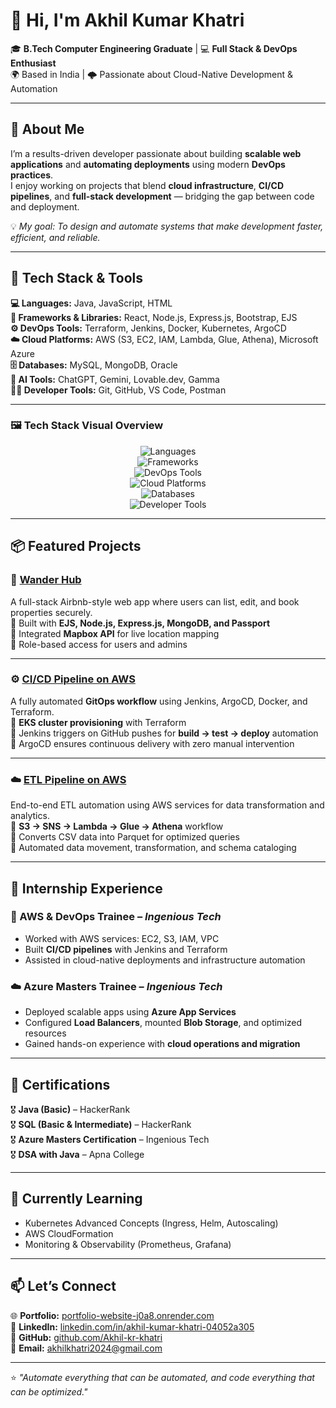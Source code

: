 # 👋 Hi, I'm Akhil Kumar Khatri



🎓 **B.Tech Computer Engineering Graduate** | 💻 **Full Stack & DevOps Enthusiast**  
🌍 Based in India | 🌩️ Passionate about Cloud-Native Development & Automation  

---

## 🚀 About Me  
I’m a results-driven developer passionate about building **scalable web applications** and **automating deployments** using modern **DevOps practices**.  
I enjoy working on projects that blend **cloud infrastructure**, **CI/CD pipelines**, and **full-stack development** — bridging the gap between code and deployment.  

💡 *My goal: To design and automate systems that make development faster, efficient, and reliable.*

---

## 🧰 Tech Stack & Tools  

**💻 Languages:** Java, JavaScript, HTML  
**🧩 Frameworks & Libraries:** React, Node.js, Express.js, Bootstrap, EJS  
**⚙️ DevOps Tools:** Terraform, Jenkins, Docker, Kubernetes, ArgoCD  
**☁️ Cloud Platforms:** AWS (S3, EC2, IAM, Lambda, Glue, Athena), Microsoft Azure  
**🗄️ Databases:** MySQL, MongoDB, Oracle  
**🧠 AI Tools:** ChatGPT, Gemini, Lovable.dev, Gamma  
**🧑‍💻 Developer Tools:** Git, GitHub, VS Code, Postman  

---

### 🖼️ Tech Stack Visual Overview  

<p align="center">
  <!-- Languages -->
  <img src="https://skillicons.dev/icons?i=java,javascript,html,css" alt="Languages" />
  <br/>
  <!-- Frameworks -->
  <img src="https://skillicons.dev/icons?i=react,nodejs,express,bootstrap" alt="Frameworks" />
  <br/>
  <!-- DevOps Tools -->
  <img src="https://skillicons.dev/icons?i=docker,kubernetes,terraform,jenkins,github,git" alt="DevOps Tools" />
  <br/>
  <!-- Cloud -->
  <img src="https://skillicons.dev/icons?i=aws,azure" alt="Cloud Platforms" />
  <br/>
  <!-- Databases -->
  <img src="https://skillicons.dev/icons?i=mysql,mongodb" alt="Databases" />
  <br/>
  <!-- Tools -->
  <img src="https://skillicons.dev/icons?i=vscode,postman" alt="Developer Tools" />
</p>


---

## 📦 Featured Projects  

### 🏡 [Wander Hub](https://github.com/Akhil-kr-khatri/Wonder-Hub)
A full-stack Airbnb-style web app where users can list, edit, and book properties securely.  
🔹 Built with **EJS, Node.js, Express.js, MongoDB, and Passport**  
🔹 Integrated **Mapbox API** for live location mapping  
🔹 Role-based access for users and admins  

---

### ⚙️ [CI/CD Pipeline on AWS](https://github.com/Akhil-kr-khatri/EKS-Cluster-Infrastructure)
A fully automated **GitOps workflow** using Jenkins, ArgoCD, Docker, and Terraform.  
🔹 **EKS cluster provisioning** with Terraform  
🔹 Jenkins triggers on GitHub pushes for **build → test → deploy** automation  
🔹 ArgoCD ensures continuous delivery with zero manual intervention  

---

### ☁️ [ETL Pipeline on AWS](https://drive.google.com/file/d/1zr1rPpxAraOu6bevl8mLwp-Qt1XJA7o5/view?usp=sharing)
End-to-end ETL automation using AWS services for data transformation and analytics.  
🔹 **S3 → SNS → Lambda → Glue → Athena** workflow  
🔹 Converts CSV data into Parquet for optimized queries  
🔹 Automated data movement, transformation, and schema cataloging  

---

## 💼 Internship Experience  

### 🧠 AWS & DevOps Trainee – *Ingenious Tech*  
- Worked with AWS services: EC2, S3, IAM, VPC  
- Built **CI/CD pipelines** with Jenkins and Terraform  
- Assisted in cloud-native deployments and infrastructure automation  

### ☁️ Azure Masters Trainee – *Ingenious Tech*  
- Deployed scalable apps using **Azure App Services**  
- Configured **Load Balancers**, mounted **Blob Storage**, and optimized resources  
- Gained hands-on experience with **cloud operations and migration**  

---

## 🏅 Certifications  
🎖️ **Java (Basic)** – HackerRank  
🎖️ **SQL (Basic & Intermediate)** – HackerRank  
🎖️ **Azure Masters Certification** – Ingenious Tech  
🎖️ **DSA with Java** – Apna College  

---

## 🎯 Currently Learning  
- Kubernetes Advanced Concepts (Ingress, Helm, Autoscaling)  
- AWS CloudFormation  
- Monitoring & Observability (Prometheus, Grafana)

---

## 📫 Let’s Connect  

🌐 **Portfolio:** [portfolio-website-j0a8.onrender.com](https://portfolio-website-j0a8.onrender.com)  
💼 **LinkedIn:** [linkedin.com/in/akhil-kumar-khatri-04052a305](https://www.linkedin.com/in/akhil-kumar-khatri-04052a305)  
🐙 **GitHub:** [github.com/Akhil-kr-khatri](https://github.com/Akhil-kr-khatri)  
📧 **Email:** [akhilkhatri2024@gmail.com](mailto:akhilkhatri2024@gmail.com)  

---

⭐ *"Automate everything that can be automated, and code everything that can be optimized."*  

